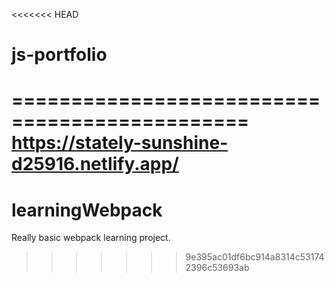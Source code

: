 <<<<<<< HEAD
# js-portfolio
==============================================
https://stately-sunshine-d25916.netlify.app/
==============================================

# learningWebpack
Really basic webpack learning project.
>>>>>>> 9e395ac01df6bc914a8314c531742396c53693ab
